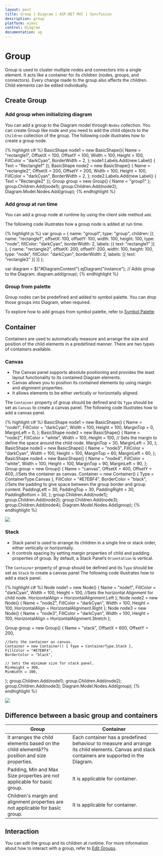 ```yaml
---
layout: post
title: Group | Diagram | ASP.NET MVC | Syncfusion
description: group
platform: ejmvc
control: Diagram
documentation: ug
---
```


# Group

Group is used to cluster multiple nodes and connectors into a single element. It acts like a container for its children (nodes, groups, and connectors). Every change made to the group also affects the children. Child elements can be edited individually. 

## Create Group

### Add group when initializing diagram

You can add a group to the Diagram model through `Nodes` collection. You can create Group like node and you need to add the child objects to the `Children` collection of the group. The following code illustrates how to create a group node.

{% highlight c# %}
BasicShape node1 = new BasicShape(){
    Name = "rectangle1",
    OffsetX = 100,
    OffsetY = 100,
    Width = 100,
    Height = 100,
    FillColor = "darkCyan",
    BorderWidth = 2, 
};
node1.Labels.Add(new Label() { Text = "Rectangle1" });
BasicShape node2 = new BasicShape()
{
    Name = "rectangle2",
    OffsetX = 200,
    OffsetY = 200,
    Width = 100,
    Height = 100,
    FillColor = "darkCyan",
    BorderWidth = 2,
};
node2.Labels.Add(new Label() { Text = "Rectangle2" });
Group group = new Group() { Name = "group1" };
group.Children.Add(node1);
group.Children.Add(node2);
Diagram.Model.Nodes.Add(group);
{% endhighlight %}

### Add group at run time

You can add a group node at runtime by using the client side method `add`.

The following code illustrates how a group node is added at run time.

{% highlight js %}
var group = {
	name: "group1",
	type: "group",
	children: [{
		name: "rectangle1",
		offsetX: 100,
		offsetY: 100,
		width: 100,
		height: 100,
		type: "node",
		fillColor: "darkCyan",
		borderWidth: 2,
		labels: [{
			text: "rectangle1"
		}]
	}, {
		name: "rectangle2",
		offsetX: 200,
		offsetY: 200,
		width: 100,
		height: 100,
		type: "node",
		fillColor: "darkCyan",
		borderWidth: 2,
		labels: [{
			text: "rectangle2"
		}]
	}]
};

var diagram = $("#DiagramContent").ejDiagram("instance");
// Adds group to the Diagram.
diagram.add(group);
{% endhighlight %}

### Group from palette

Group nodes can be predefined and added to symbol palette. You can drop those groups into Diagram, when required.

To explore how to add groups from symbol palette, refer to [Symbol Palette](/js/Diagram/Symbol-Palette "Symbol Palette")

## Container

Containers are used to automatically measure and arrange the size and position of the child elements in a predefined manner.
There are two types of containers available.

### Canvas

* The Canvas panel supports absolute positioning and provides the least layout functionality to its contained Diagram elements. 
* Canvas allows you to position its contained elements by using margin and alignment properties.
* It allows elements to be either vertically or horizontally aligned.

The `Container` property of group should be defined and its `Type` should be set as `Canvas` to create a canvas panel. The following code illustrates how to add a canvas panel.

{% highlight c# %}
BasicShape node1 = new BasicShape()
{
    Name = "node1",
    FillColor = "darkCyan",
    Width = 100,
    Height = 100,
    MarginTop = 0,
    MarginLeft = 0,
};
BasicShape node2 = new BasicShape()
{
    Name = "node2",
    FillColor = "white",
    Width = 100,
    Height = 100,
    // Sets the margin to define the space around the child node.
    MarginTop = 30,
    MarginLeft = 30,
};
BasicShape node3 = new BasicShape()
{
    Name = "node3",
    FillColor = "darkCyan",
    Width = 100,
    Height = 100,
    MarginTop = 60,
    MarginLeft = 60,
};
BasicShape node4 = new BasicShape()
{
    Name = "node4",
    FillColor = "white",
    Width = 100,
    Height = 100,
    MarginTop = 90,
    MarginLeft = 90,
};
Group group = new Group()
{
    Name = "canvas",
    OffsetX = 400,
    OffsetY = 400,
    //Sets the container as canvas.
    Container = new Container() { Type = ContainerType.Canvas },
    FillColor = "#E7EBF4",
    BorderColor = "black",
    //Sets the padding to give space between the group border and group content.
    PaddingLeft = 30,
    PaddingTop = 30,
    PaddingRight = 30,
    PaddingBottom = 30,
};
group.Children.Add(node1);
group.Children.Add(node2);
group.Children.Add(node3);
group.Children.Add(node4);
Diagram.Model.Nodes.Add(group);
{% endhighlight %}

![](/Group_images/Group_img9.png)

### Stack

* Stack panel is used to arrange its children in a single line or stack order, either vertically or horizontally.
* It controls spacing by setting margin properties of child and padding properties of group. By default, a Stack Panel’s `Orientation` is vertical. 

The `Container` property of group should be defined and its `Type` should be set as `Stack` to create a canvas panel The following code illustrates how to add a stack panel.

{% highlight c# %}
Node node1 = new Node() {
    Name = "node1", FillColor = "darkCyan", Width = 100, Height = 100,
    //Sets the horizontal Alignment for child node.
    HorizontalAlign = HorizontalAlignment.Left
};
Node node2 = new Node() { 
    Name = "node2", FillColor = "darkCyan", Width = 100, Height = 100,
    HorizontalAlign = HorizontalAlignment.Right
};
Node node3 = new Node()
{
    Name = "node3", FillColor = "darkCyan", Width = 100, Height = 100,
    HorizontalAlign = HorizontalAlignment.Stretch
};

Group group = new Group() {
    Name = "stack",
    OffsetX = 600,
    OffsetY = 200,

    //Sets the container as canvas.
    Container = new Container() { Type = ContainerType.Stack },
    FillColor = "#E7EBF4",
    BorderColor = "black",

    // Sets the minimum size for stack panel.
    MinHeight = 300,
    MinWidth = 300,
};
group.Children.Add(node1);
group.Children.Add(node2);
group.Children.Add(node3);
Diagram.Model.Nodes.Add(group);
{% endhighlight %}

![](/js/Diagram/Group_images/Group_img10.png)

## Difference between a basic group and containers

| Group | Container |
|---|---|
| It arranges the child elements based on the child elementâ??s position and size properties. | Each container has a predefined behaviour to measure and arrange its child elements. Canvas and stack containers are supported in the Diagram. |
| Padding, Min and Max Size properties are not applicable for basic group. | It is applicable for container. |
| Children's margin and alignment properties are not applicable for basic group. | It is applicable for container. |

## Interaction

You can edit the group and its children at runtime. For more information about how to interact with a group, refer to [Edit Groups](/js/Diagram/Interaction#selection "Interaction").